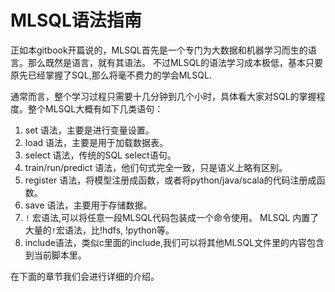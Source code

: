 # MLSQL语法指南

正如本gitbook开篇说的，MLSQL首先是一个专门为大数据和机器学习而生的语言。那么既然是语言，就有其语法。
不过MLSQL的语法学习成本极低，基本只要原先已经掌握了SQL,那么将毫不费力的学会MLSQL.

通常而言，整个学习过程只需要十几分钟到几个小时，具体看大家对SQL的掌握程度。整个MLSQL大概有如下几类语句：

1. set 语法，主要是进行变量设置。
2. load 语法，主要是用于加载数据表。
3. select 语法，传统的SQL select语句。
4. train/run/predict 语法，他们句式完全一致，只是语义上略有区别。
5. register 语法，将模型注册成函数，或者将python/java/scala的代码注册成函数。
6. save 语法，主要用于存储数据。
7. `!` 宏语法,可以将任意一段MLSQL代码包装成一个命令使用。 MLSQL 内置了大量的`!`宏语法，比!hdfs, !python等。
8. include语法，类似c里面的include,我们可以将其他MLSQL文件里的内容包含到当前脚本里。

在下面的章节我们会进行详细的介绍。





